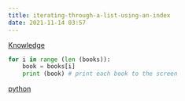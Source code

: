 ```yaml
---
title: iterating-through-a-list-using-an-index
date: 2021-11-14 03:57
---
```

[Knowledge](Knowledge.md)

```python
for i in range (len (books)):
    book = books[i]
    print (book) # print each book to the screen
```

[python](python.md)

